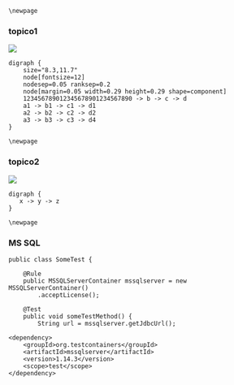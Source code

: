 ```{=tex}
\newpage
```
### topico1

![](d220fa6288c26e6fc3ff367ffe6d9ef2a3f36e7a.svg)

``` {.dot}
digraph {
    size="8.3,11.7"
    node[fontsize=12]
    nodesep=0.05 ranksep=0.2
    node[margin=0.05 width=0.29 height=0.29 shape=component]
    123456789012345678901234567890 -> b -> c -> d
    a1 -> b1 -> c1 -> d1
    a2 -> b2 -> c2 -> d2
    a3 -> b3 -> c3 -> d4
}
```

```{=tex}
\newpage
```
### topico2

![](4906c3bba9d2f64e3f9c1accc922a8bc708e27e4.svg)

``` {.dot}
digraph {
   x -> y -> z
}
```

```{=tex}
\newpage
```
### MS SQL

``` {.java}
public class SomeTest {

    @Rule
    public MSSQLServerContainer mssqlserver = new MSSQLServerContainer()
        .acceptLicense();

    @Test
    public void someTestMethod() {
        String url = mssqlserver.getJdbcUrl();
```

``` {.xml}
<dependency>
    <groupId>org.testcontainers</groupId>
    <artifactId>mssqlserver</artifactId>
    <version>1.14.3</version>
    <scope>test</scope>
</dependency>
```
